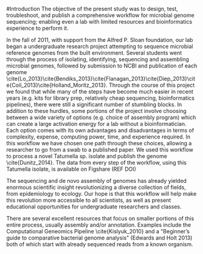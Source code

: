 #Introduction
The objective of the present study was to design, test, troubleshoot, and publish a comprehensive workflow for microbial genome sequencing; enabling even a lab with limited resources and bioinformatics experience to perform it.

In the fall of 2011, with support from the Alfred P. Sloan foundation, our lab began a undergraduate research project attempting to sequence microbial reference genomes from the built environment.  Several students went through the process of isolating, identifying, sequencing and assembling microbial genomes, followed by submission to NCBI and publication of each genome \cite{Lo_2013}\cite{Bendiks_2013}\cite{Flanagan_2013}\cite{Diep_2013}\cite{Coil_2013}\cite{Holland_Moritz_2013}.  Through the course of this project we found that while many of the steps have become much easier in recent years (e.g. kits for library prep, relatively cheap sequencing, bioinformatics pipelines), there were still a significant number of stumbling blocks.  In addition to these hurdles, some portions of the project involve choosing between a wide variety of options (e.g. choice of assembly program) which can create a large activation energy for a lab without a bioinformatician.  Each option comes with its own advantages and disadvantages in terms of complexity, expense, computing power, time, and experience required. In this workflow we have chosen one path through these choices, allowing a researcher to go from a swab to a published paper.  We used this workflow to process a novel Tatumella sp. isolate and publish the genome \cite{Dunitz_2014}.  The data from every step of the workflow, using this Tatumella isolate, is available on Figshare (REF DOI)

The sequencing and de novo assembly of genomes has already yielded enormous scientific insight revolutionizing a diverse collection of fields, from epidemiology to ecology.   Our hope is that this workflow will help make this revolution more accessible to all scientists, as well as present educational opportunities for undergraduate researchers and classes.
 
There are several excellent resources that focus on smaller portions of this entire process, usually assembly and/or annotation.   Examples include the Computational Geneomics Pipeline \cite{Kislyuk_2010}  and a "Beginner’s guide to comparative bacterial genome analysis" (Edwards and Holt 2013) both of which start with already sequenced reads from a known organism.

